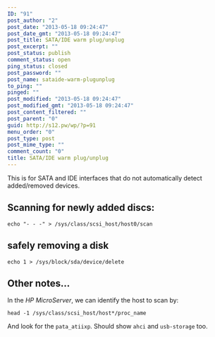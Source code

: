 ```yaml
---
ID: "91"
post_author: "2"
post_date: "2013-05-18 09:24:47"
post_date_gmt: "2013-05-18 09:24:47"
post_title: SATA/IDE warm plug/unplug
post_excerpt: ""
post_status: publish
comment_status: open
ping_status: closed
post_password: ""
post_name: sataide-warm-plugunplug
to_ping: ""
pinged: ""
post_modified: "2013-05-18 09:24:47"
post_modified_gmt: "2013-05-18 09:24:47"
post_content_filtered: ""
post_parent: "0"
guid: http://s12.pw/wp/?p=91
menu_order: "0"
post_type: post
post_mime_type: ""
comment_count: "0"
title: SATA/IDE warm plug/unplug
---
```


This is for SATA and IDE interfaces that do not automatically detect added/removed devices.

## Scanning for newly added discs:

```
echo "- - -" > /sys/class/scsi_host/host0/scan

```

## safely removing a disk

```
echo 1 > /sys/block/sda/device/delete

```

## Other notes...

In the _HP MicroServer_, we can identify the host to scan by:

```
head -1 /sys/class/scsi_host/host*/proc_name

```

And look for the `pata_atiixp`. Should show `ahci` and `usb-storage` too.
